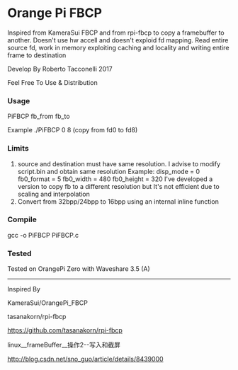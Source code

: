 # Orange Pi FBCP

Inspired from KameraSui FBCP and from rpi-fbcp to copy a framebuffer to another. Doesn't use hw accell and doesn't exploid fd mapping.
Read entire source fd, work in memory exploiting caching and locality and writing entire frame to destination

Develop By Roberto Tacconelli 2017

Feel Free To Use & Distribution

### Usage

PiFBCP   fb_from   fb_to

Example
./PiFBCP 0 8 (copy from fd0 to fd8)

### Limits

1. source and destination must have same resolution. I advise to modify script.bin and obtain same resolution
  Example:
  disp_mode = 0
  fb0_format = 5
  fb0_width = 480
  fb0_height = 320
I've developed a version to copy fb to a different resolution but It's not efficient due to scaling and interpolation
2. Convert from 32bpp/24bpp to 16bpp using an internal inline function

### Compile

gcc -o  PiFBCP PiFBCP.c

### Tested

Tested on OrangePi Zero with Waveshare 3.5 (A)


------

Inspired By

KameraSui/OrangePi_FBCP

tasanakorn/rpi-fbcp

https://github.com/tasanakorn/rpi-fbcp

linux__frameBuffer__操作2--写入和截屏

http://blog.csdn.net/sno_guo/article/details/8439000
